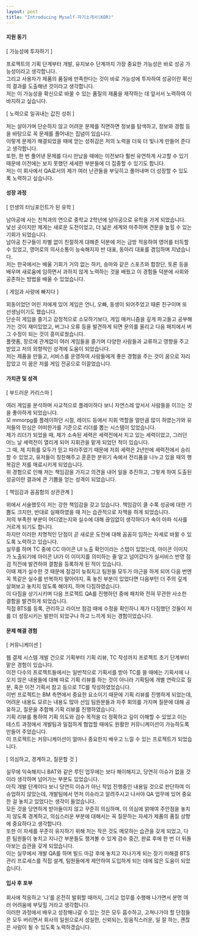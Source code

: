 ```yaml
---
layout: post
title: "Introducing Myself-자기소개서(KOR)"
---
```


#### 지원 동기


[ 가능성에 투자하기 ]

프로젝트의 기획 단계부터 개발, 유지보수 단계까지 가장 중요한 가능성은 바로 성공 가능성이라고 생각합니다.  
그리고 사용자가 제품의 품질에 만족한다는 것이 바로 가능성에 투자하여 성공이란 확신의 결과를 도출해낸 것이라고 생각합니다.  
저는 이 가능성을 확신으로 바꿀 수 있는 품질의 제품을 제작하는 데 앞서서 노력하여 이바지하고 싶습니다.  


[ 노력으로 일궈내는 값진 성취 ]

저는 살아가며 단순하지 않고 어려운 문제를 직면하면 정보를 탐색하고, 정보와 경험 등을 바탕으로 꼭 문제를 풀어내는 집념이 있습니다.  
이렇게 문제가 해결되었을 때에 얻는 성취감은 저의 노력을 더욱 더 빛나게 만들어 준다고 생각합니다.  
또한, 한 번 풀어낸 문제를 다시 만났을 때에는 이전보다 훨씬 유연하게 사고할 수 있기 때문에 이전에는 보지 못했던 세세한 부분들에 더 집중할 수 있기도 합니다.  
저는 이 회사에서 QA로서의 제가 여러 난관들을 부딪히고 풀어내며 더 성장할 수 있도록 노력하고 싶습니다.  

#### 성장 과정


[ 인생의 터닝포인트가 된 유학 ]

남아공에 사는 친척과의 연으로 중학교 2학년에 남아공으로 유학을 가게 되었습니다.  
낯선 곳이지만 제게는 새로운 도전이었고, 더 넓은 세계와 마주하며 견문을 높힐 수 있는 기회가 되었습니다.  
남아공 친구들이 차별 없이 친절하게 대해준 덕분에 저는 금방 적응하여 영어를 터득할 수 있었고, 영어로의 의사소통이 능숙해지자 반 대표, 동아리 대표를 겸임하며 지냈습니다.  
저는 한국에서는 배울 기회가 거의 없는 하키, 승마와 같은 스포츠와 합창단, 토론 등을 배우며 새로움에 임하면서 과하지 않게 노력하는 것을 배웠고 이 경험들 덕분에 사회와 공존하는 방법을 배울 수 있었습니다.  


[ 게임과 사랑에 빠지다 ]

외동이었던 어린 저에게 있어 게임은 언니, 오빠, 동생이 되어주었고 때론 친구이며 또 선생님이기도 했습니다.  
단순히 게임을 즐기고 감정적으로 소모하기보다, 게임 매커니즘을 깊게 파고들고 공부해가는 것이 재미있었고, 버그나 오류 등을 발견하게 되면 문의를 올리고 다음 패치에서 버그 수정이 되는 것이 흥미로웠습니다.  
플랫폼, 장르에 관계없이 여러 게임들을 즐기며 다양한 사람들과 교류하고 영향을 주고 받았고 저의 외향적인 성격에 도움이 되었습니다.  
저는 제품을 만들고, 서비스를 운영하여 사람들에게 좋은 경험을 주는 것이 꿈으로 자리잡았고 이 꿈은 저를 게임 전공으로 이끌었습니다.  


#### 가치관 및 성격


[ 부드러운 카리스마 ]

여러 게임을 분석하며 사교적으로 플레이하다 보니 자연스레 앞서서 사람들을 이끄는 것을 좋아하게 되었습니다.  
모 mmorpg를 플레이하던 시절, 레이드 등에서 지휘 역할을 얼만큼 많이 하였는가와 유저들의 민심은 어떠한가를 기준으로 리더를 뽑는 시스템이 있었습니다.  
제가 리더가 되었을 때, 제가 소속된 세력은 세력전에서 지고 있는 세력이었고, 그러던 어느 날 세력전이 열리게 되어 지휘관을 맡게 되었던 적이 있습니다.  
그 때, 제 지휘를 모두가 믿고 따라주었기 때문에 저희 세력은 2년만에 세력전에서 승리할 수 있었고, 유저들이 칭찬해주고 훈훈한 분위기 속에서 전리품을 나누고 있을 때의 행복감은 저를 매료시키게 되었습니다.  
위 경험으로 인해 저는 책임감을 가지고 의견을 내어 일을 추진하고, 그렇게 하여 도출된 성공이란 결과에 큰 기쁨을 얻는 성격이 되었습니다.  


[ 책임감과 꼼꼼함의 상관관계 ]

위에서 서술했듯이 저는 강한 책임감을 갖고 있습니다.
책임감이 클 수록 성공에 대한 기쁨도 크지만, 반대로 실패하였을 때 저는 습관적으로 자책을 하게 되었습니다.  
저의 부족한 부분이 어디였는지와 실수에 대해 끊임없이 생각하다가 속이 아파 식사를 거르게 되기도 합니다.  
하지만 이러한 치명적인 단점이 곧 새로운 도전에 대해 꼼꼼히 임하는 자세로 바뀔 수 있도록 노력하고 있습니다.  
실무를 하며 TC 중에 CC 아이콘 UI 노출 확인이라는 스텝이 있었는데, 아이콘 이미지가 노출되기에 아이콘 UI가 이 이미지를 의미하는 줄 알고 넘어갔다가 실서비스 반영 점검 직전에 발견하여 결함을 등록하게 된 적이 있습니다.  
이때 제가 실수한 것 때문에 점검이 늦춰지고 팀원들 모두가 야근을 하게 되어 다음 번엔 꼭 똑같은 실수를 반복하지 말아야지, 혹 놓친 부분이 있었다면 다음부턴 더 주의 깊게 살펴보고 놓치지 않도록 해야지, 하며 다짐하였습니다.  
이 다짐을 상기시키며 다음 프로젝트 QA를 진행하던 중에 패치와 전혀 무관한 사소한 결함을 발견하게 되었습니다.  
직접 BTS를 등록, 관리하고 라이브 점검 때에 수정을 확인하니 제가 다짐했던 것들이 저를 더 성장시키는 발판이 되었구나 하고 느끼게 되는 경험이었습니다.  


#### 문제 해결 경험


[ 커뮤니케이션 ]

웹 결제 시스템 개발 건으로 기획부터 기획 리뷰, TC 작성까지 프로젝트 초기 단계부터 맡은 경험이 있습니다.  
이전 다수의 프로젝트들에서는 일반적으로 기획서를 받아 TC를 쓸 때에는 기획서에 나오지 않은 내용들에 대해 따로 기획 리뷰를 하는 것이 아니라 기획팀에 개별 연락으로 질문, 혹은 이전 기획서 참고 등으로 TC를 작성하였었습니다.  
이번 프로젝트는 BM 측면에서 중요한 요소이기 때문에 기획 리뷰를 진행하게 되었는데, 어려운 내용도 모르는 내용도 많아 선임 팀원분들과 자주 회의를 가지며 질문에 대해 공유하고, 질문을 추합해 기획 리뷰를 진행하였습니다.  
기획 리뷰를 통하여 기획 의도와 검수 목적을 더 정확하고 깊이 이해할 수 있었고 이는 테스트 과정에서 개발팀과 밀접하게 협업할 때에도 원활한 커뮤니케이션이 가능하도록 만들어 주었습니다.  
이 프로젝트는 커뮤니케이션이 얼마나 중요한지 배우고 느낄 수 있는 프로젝트가 되었습니다.  


[ 의심하고, 경계하고, 질문할 것 ]

실무에 익숙해지니 BAT와 같은 루틴 업무에는 보다 해이해지고, 당연히 이슈가 없을 것이라 생각하며 넘어가는 부분도 있었습니다.  
아직 개발 단계이다 보니 당연히 이슈가 아닌 작업 진행중인 내용일 것으로 판단하여 이슈업하지 않았는데, 개발팀에서 먼저 이슈라고 알려주시고 나서야 QA 업무에 있어 중요한 걸 놓치고 있었다는 생각이 들었습니다.  
모든 것을 당연하게 받아들이지 않고 꾸준히 의심하며, 이 의심에 얽매여 주안점을 놓치지 않도록 경계하고, 의심스러운 부분에 대해서는 꼭 질문하는 자세가 제품의 품질 상향에 중요하다고 생각합니다.  
또한 이 자세를 꾸준히 유지하기 위해 저는 작은 것도 메모하는 습관을 갖게 되었고, 다른 팀원들이 놓치고 지나간 부분들도 챙겨볼 수 있게 검수 중간, 완료 후에 한 번 더 뒤돌아보는 습관을 갖게 되었습니다.  
이는 실무에서 개발 QA를 하며 빌드 마감 후에 놓치고 지나가게 되는 장기 미해결 BTS 관리 프로세스를 직접 설계, 팀원들에게 제안하여 도입하게 되는 데에 많은 도움이 되었습니다.  


#### 입사 후 포부


회사에 적응하고 ‘나’를 온전히 발휘할 때까지, 그리고 업무를 수행해 나가면서 분명 여러 어려움에 부딪힐 거라고 생각합니다.  
이러한 과정에서 배우고 성장해나갈 수 있는 것은 모두 흡수하고, 고쳐나가야 할 단점들은 모두 버리면서 회사의 일원으로서 성실한, 신뢰되는, 믿음직스러운, 일 잘 하는, 괜찮은 사람이 될 수 있도록 노력하겠습니다.  

